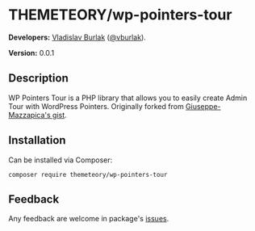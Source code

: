 # THEMETEORY/wp-pointers-tour

**Developers:**
[Vladislav Burlak](https://github.com/vburlak) ([@vburlak](https://twitter.com/vburlak)).

**Version:** 0.0.1

## Description
WP Pointers Tour is a  PHP library that allows you to easily create Admin Tour with WordPress Pointers.
Originally forked from [Giuseppe-Mazzapica's gist](https://gist.github.com/Giuseppe-Mazzapica/5e3ddad68e5e3a02f45f).

## Installation
Can be installed via Composer:
```
composer require themeteory/wp-pointers-tour
```

## Feedback
Any feedback are welcome in package's [issues](https://github.com/THEMETEORY/wp-pointers-tour/issues).
